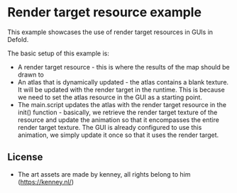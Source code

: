 # Render target resource example

This example showcases the use of render target resources in GUIs in Defold.

The basic setup of this example is:

* A render target resource - this is where the results of the map should be drawn to
* An atlas that is dynamically updated - the atlas contains a blank texture. It will be updated with the render target in the runtime. This is because we need to set the atlas resource in the GUI as a starting point.
* The main.script updates the atlas with the render target resource in the init() function - basically, we retrieve the render target texture of the resource and update the animation so that it encompasses the entire render target texture. The GUI is already configured to use this animation, we simply update it once so that it uses the render target.

## License

* The art assets are made by kenney, all rights belong to him (https://kenney.nl/)
